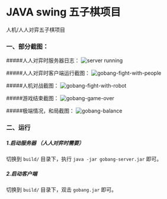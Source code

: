 # JAVA swing 五子棋项目
人机/人人对弈五子棋项目

### 一、部分截图：

#####人人对弈时服务器日志：
![server running](http://res.mrhuo.com/github/gobang-simple-server.png)

#####人人对弈时客户端运行截图：
![gobang-fight-with-people](http://res.mrhuo.com/github/gobang-fight-with-people.png)

#####人机对战截图：
![gobang-fight-with-robot](http://res.mrhuo.com/github/gobang-fight-with-robot.png)

#####游戏结束截图：
![gobang-game-over](http://res.mrhuo.com/github/gobang-game-over.png)

#####极端情况，和局截图：
![gobang-balance](http://res.mrhuo.com/github/gobang-balance.png)

### 二、运行

##### 1.启动服务器 （人人对弈时需要）
切换到 `build/` 目录下，执行 `java -jar gobang-server.jar` 即可。

##### 2.启动客户端
切换到 `build/` 目录下，双击 `gobang.jar` 即可。
